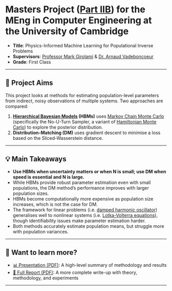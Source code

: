 # Masters Project ([Part IIB](https://teaching.eng.cam.ac.uk/content/iib-course-information)) for the MEng in Computer Engineering at the University of Cambridge

- **Title**: Physics-Informed Machine Learning for Populational Inverse Problems  
- **Supervisors**: [Professor Mark Girolami](https://www.eng.cam.ac.uk/profiles/mag92) & [Dr. Arnaud Vadeboncoeur](https://www.eng.cam.ac.uk/profiles/av537)  
- **Grade**: First Class

---

## 🎯 Project Aims

This project looks at methods for estimating population-level parameters from indirect, noisy observations of multiple systems. Two approaches are compared:

1. **[Hierarchical Bayesian Models](https://en.wikipedia.org/wiki/Bayesian_hierarchical_modeling) (HBMs)** uses [Markov Chain Monte Carlo](https://en.wikipedia.org/wiki/Markov_chain_Monte_Carlo) (specifically the No-U-Turn Sampler, a variant of [Hamiltonian Monte Carlo](https://en.wikipedia.org/wiki/Hamiltonian_Monte_Carlo)) to explore the posterior distribution.
2. **Distribution-Matching (DM)** uses gradient descent to minimise a loss based on the Sliced-Wasserstein distance. 

---

## 💡 Main Takeaways

- **Use HBMs when uncertainty matters or when N is small; use DM when speed is essential and N is large.**
- While HBMs provide robust parameter estimation even with small populations, the DM method’s performance improves with larger population sizes. 
- HBMs become computationally more expensive as population size increases, which is not the case for DM.
- The framework for linear problems (i.e. [damped harmonic oscillator](https://en.wikipedia.org/wiki/Harmonic_oscillator)) generalises well to nonlinear systems (i.e. [Lotka-Volterra equations](https://en.wikipedia.org/wiki/Lotka%E2%80%93Volterra_equations)), though identifiability issues make parameter estimation harder.
- Both methods accurately estimate population means, but struggle more with population variances.

---

## 📄 Want to learn more?

- [📊 Presentation (PDF)](presentation.pdf): A high-level summary of methodology and results  
- [📘 Full Report (PDF)](report.pdf): A more complete write-up with theory, methodology, and experiments

---
